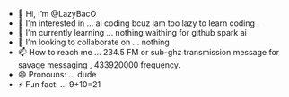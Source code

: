 - 👋 Hi, I’m @LazyBacO
- 👀 I’m interested in ... ai coding bcuz iam too lazy to learn coding .
- 🌱 I’m currently learning ... nothing waithing for github spark ai
- 💞️ I’m looking to collaborate on ... nothing 
- 📫 How to reach me ... 234.5 FM or sub-ghz transmission message for savage messaging , 433920000 frequency. 
- 😄 Pronouns: ... dude 
- ⚡ Fun fact: ... 9+10=21 

<!---
LazyBacO/LazyBacO is a ✨ special ✨ repository because its `README.md` (this file) appears on your GitHub profile.
You can click the Preview link to take a look at your changes.
--->
